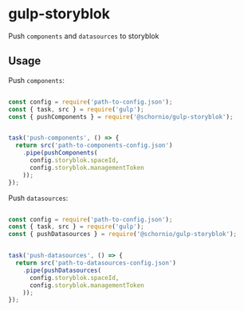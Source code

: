 # gulp-storyblok

Push `components` and `datasources` to storyblok

## Usage

Push `components`:

```javascript

const config = require('path-to-config.json');
const { task, src } = require('gulp');
const { pushComponents } = require('@schornio/gulp-storyblok');


task('push-components', () => {
  return src('path-to-components-config.json')
    .pipe(pushComponents(
      config.storyblok.spaceId,
      config.storyblok.managementToken
    ));
});
```

Push `datasources`:

```javascript

const config = require('path-to-config.json');
const { task, src } = require('gulp');
const { pushDatasources } = require('@schornio/gulp-storyblok');


task('push-datasources', () => {
  return src('path-to-datasources-config.json')
    .pipe(pushDatasources(
      config.storyblok.spaceId,
      config.storyblok.managementToken
    ));
});
```
